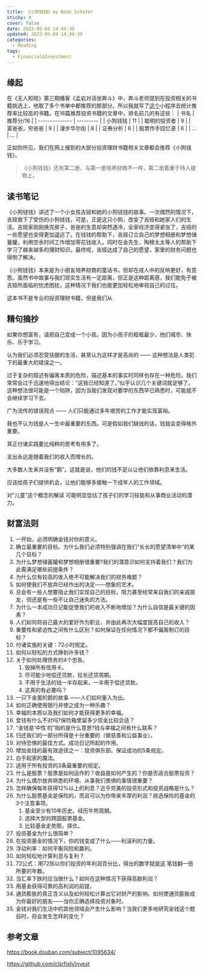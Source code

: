```yaml
---
title: 《小狗钱钱》by Bodo Schafer
sticky: 0
cover: false
date: 2022-05-04 14:49:39
updated: 2022-05-04 14:49:39
categories:
  - Reading
tags:
  - Financial&Investment
---
```


## 缘起

在《无人知晓》第三期播客《孟岩对话张奔斗》中，奔斗老师提到在投资相关的书籍挑选上，他取了多个书单中都推荐的那部分。所以我就写了[这个](https://github.com/clsrfish/invest)小程序去统计推荐率比较高的书籍。在16篇推荐投资书籍的文章中，排名前几的有这些：
| 书名           | 推荐分/16 |
| -------------- | --------- |
| 小狗钱钱       | 11        |
| 聪明的投资者   | 9         |
| 富爸爸，穷爸爸 | 9         |
| 漫步华尔街     | 8         |
| 证券分析       | 6         |
| 股票作手回忆录 | 6         |
| ...            | ...       |

正如你所见，我们在网上搜到的大部分投资理财书籍相关文章都会推荐《小狗钱钱》。

> 《小狗钱钱》还有第二册，与第一册培养财商不一样，第二册着重于待人接物上。

## 读书笔记

《小狗钱钱》讲述了一个小女孩吉娅和她的小狗钱钱的故事。一次偶然的情况下，吉娅救下了受伤的小狗钱钱，可是，正是这只小狗，改变了吉娅和她家人们的生活。吉娅家刚刚换完房子，爸爸的生意却突然遇冷，全家经济变得紧张了，吉娅的一些愿望也变得更加遥远了。在钱钱的帮助下，吉娅订立自己的梦想相册和梦想储蓄罐，利用空余时间工作增加零花钱收入。同时在金先生、陶穆太太等人的帮助下学习了越来越多的理财知识。最终呢，吉娅达成了自己的愿望，家里的财务问题也得倒了解决。

《小狗钱钱》本来是为小朋友培养财商的童话书，但却在成人中的反响更好，有意思。虽然书中故事与我们现实生活有一定距离，但正是这种距离感，我们能免于被吉娅所面临的忧虑困扰，这种情况下我们也能更加轻松地审视自己的过往。

这本书不是专业的投资理财书籍，但是我们从

## 精句摘抄

如果你想富有，请把自己变成一个小孩。因为小孩子的框框最少，他们城市、快乐、乐于学习。

认为我们必须忍受拮据的生活，甚至认为这样才是高尚的 —— 这种想法是人类犯下的最重大的错误之一。

过于复杂的叙述有偏离本质的危险，描述基本的事实时同样也存在一种危险。我们常常会过于迅速地得出结论：“这我已经知道了。”似乎认识几个关键词就足够了。这种想法很可能是一个陷阱，因为当我们发现对要学的东西早已熟悉时，可能就不会继续学习下去。

广为流传的错误观点 —— 人们只能通过多年艰苦的工作才能实现富裕。

我也不认为钱是人一生中最重要的东西。可是假如我们缺钱的话，钱就会变得格外重要。

真正付诸实践要比纯粹的思考有用多了。

支出永远是随着我们的收入而增长的。

大多数人生来并没有“鹅”。这就是说，他们的钱不足以让他们依靠利息来生活。

应该给孩子们提供机会，让他们能够多接触一下成年人的工作领域。

对“儿童”这个概念的解读 可能明显低估了孩子们的学习技能和从事商业活动的潜力。

## 财富法则

1. 一开始，必须明确金钱对你的意义。
2. 确立最重要的目标。为什么我们必须特别强调在我们“长长的愿望清单中”的某几个目标？
3. 为什么梦想储蓄罐和梦想相册很重要?我们的潜意识如何支持着我们？我们为此需满足哪些前提条件？
4. 为什么仅有较高的收入绝不可能解决我们的财务难题？
5. 如何使我们不放弃已经作出的决定——想象的艺术。
6. 总会有一些人想要阻止我们实现自己的目标，阻力甚至经常来自我们的亲戚朋友，但还是有一些不让自己迷失的方法。
7. 为什么一本成功日记能促使我们的收入不断地增加？为什么自信是最关键的因素？
8. 人们如何将自己最大的爱好作为职业，并由此再次大幅度提高自己的收入？
9. 重要性和紧迫性之间有什么区别？如何保证在任何情况下都不偏离制订的目标？
10. 付诸实施的关键：72小时规定。
11. 如何以轻松的方式挣到许多钱？
12. 关于如何处理债务的4个忠告。
    1. 毁掉所有信用卡。
    2. 尽可能少地偿还贷款，拉长还贷周期。
    3. 不用于生活的钱一半存起来，一半用于偿还贷款。
    4. 这真的有必要吗？
13. 一只下金蛋的鹅的故事 ——人们如何量入为出。
14. 如何正确使用银行并使之成为一种乐趣？
15. 幸福的本质以及我们如何才能获得更多的幸福。
16. 爱钱有什么不对吗?保险箱里留多少现金比较合适？
17. “金钱是‘中性’的”指的是什么意思?钱与幸福之间有什么联系？
18. 归还我们的一部分所得是十分重要的（做慈善和公益事业）。
19. 对待恐惧的最佳方式。成功日记所起的作用。
20. 增加金钱的最有效途径之一：投资俱乐部。保证成功的5条规定。
21. 白手起家的魔法。
22. 适用于所有投资的3条最重要的规定。
23. 什么是股票？股票是如何运作的？收益是如何产生的？你是否适合股票投资？
24. 为什么偶尔放弃熟悉的环境、从事我们畏惧的事情很重要？
25. 怎样确保每年获得12%以上的利息？近乎完美的投资形式和投资战略是什么？
26. 为什么股票基金是保险的，而且可以为你带来丰厚的利润？挑选保险的基金的3个注意事项。
    1. 基金至少有10年历史。经历牛熊周期。
    2. 选择大型的跨国股票基金。
    3. 比较基金走势图，择优。
27. 投资基金为什么很简单？
28. 在投资基金的情况下，你的钱变成了什么——利滚利的力量。
29. 浮动利率：如何平衡风险和赢利。
30. 如何轻松地计算利息与复利？
31. 72公式：用72除以你们投资的年利润百分比，得出的数字就是这 笔钱翻一倍所要的年数。
32. 当汇率下跌时应当做什么？如何在这种情况下获得高额利润？
33. 用基金获得可靠的高利润的前提。
34. 通货膨胀的真正含义以及如何轻松计算出它对财产的影响。如何使通货膨胀成为你最好的朋友——当你正确选择投资对象时。
35. 金钱对我们生活中的其他领域会产生什么影响？当我们更多地研究金钱这个题目时，将会发生怎样的变化？

## 参考文章

<https://book.douban.com/subject/1095634/>

<https://github.com/clsrfish/invest>
